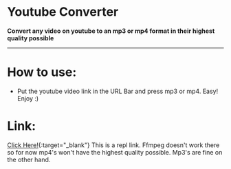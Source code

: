 # Youtube Converter

**Convert any video on youtube to an mp3 or mp4 format in their highest quality possible**

---

# How to use:
- Put the youtube video link in the URL Bar and press mp3 or mp4. Easy! Enjoy :)

# Link:
[Click Here!](https://ytdl.deniscerri.repl.co/){:target="_blank"}
This is a repl link. Ffmpeg doesn't work there so for now mp4's won't have the highest quality possible. Mp3's are fine on the other hand.

